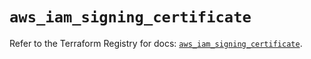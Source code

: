 # `aws_iam_signing_certificate`

Refer to the Terraform Registry for docs: [`aws_iam_signing_certificate`](https://registry.terraform.io/providers/hashicorp/aws/6.2.0/docs/resources/iam_signing_certificate).
